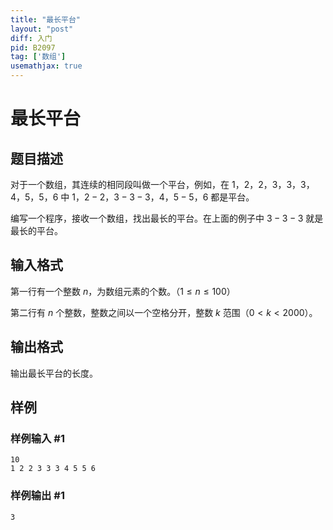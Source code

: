 ```yaml
---
title: "最长平台"
layout: "post"
diff: 入门
pid: B2097
tag: ['数组']
usemathjax: true
---
```


# 最长平台
## 题目描述

对于一个数组，其连续的相同段叫做一个平台，例如，在 $1$，$2$，$2$，$3$，$3$，$3$，$4$，$5$，$5$，$6$ 中 $1$，$2-2$，$3-3-3$，$4$，$5-5$，$6$ 都是平台。

编写一个程序，接收一个数组，找出最长的平台。在上面的例子中 $3-3-3$ 就是最长的平台。
## 输入格式

第一行有一个整数 $n$，为数组元素的个数。（$1 \le n \le 100$）

第二行有 $n$ 个整数，整数之间以一个空格分开，整数 $k$ 范围（$0<k<2000$）。
## 输出格式

输出最长平台的长度。
## 样例

### 样例输入 #1
```
10
1 2 2 3 3 3 4 5 5 6
```
### 样例输出 #1
```
3
```
